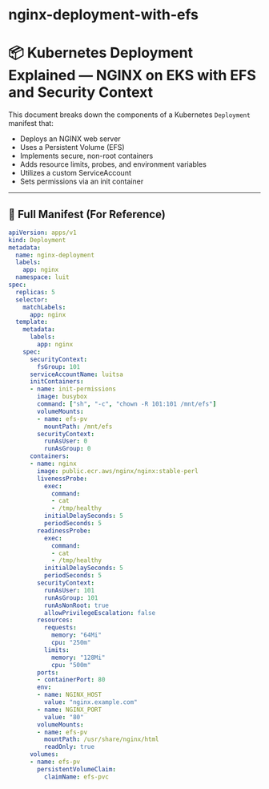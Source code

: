 # nginx-deployment-with-efs
# 📦 Kubernetes Deployment Explained — NGINX on EKS with EFS and Security Context

This document breaks down the components of a Kubernetes `Deployment` manifest that:

- Deploys an NGINX web server
- Uses a Persistent Volume (EFS)
- Implements secure, non-root containers
- Adds resource limits, probes, and environment variables
- Utilizes a custom ServiceAccount
- Sets permissions via an init container

---

## 📄 Full Manifest (For Reference)

```yaml
apiVersion: apps/v1
kind: Deployment
metadata:
  name: nginx-deployment
  labels:
    app: nginx
  namespace: luit
spec:
  replicas: 5
  selector:
    matchLabels:
      app: nginx
  template:
    metadata:
      labels:
        app: nginx
    spec:
      securityContext:
        fsGroup: 101
      serviceAccountName: luitsa
      initContainers:
      - name: init-permissions
        image: busybox
        command: ["sh", "-c", "chown -R 101:101 /mnt/efs"]
        volumeMounts:
        - name: efs-pv
          mountPath: /mnt/efs
        securityContext:
          runAsUser: 0
          runAsGroup: 0
      containers:
      - name: nginx
        image: public.ecr.aws/nginx/nginx:stable-perl
        livenessProbe:
          exec:
            command:
            - cat
            - /tmp/healthy
          initialDelaySeconds: 5
          periodSeconds: 5
        readinessProbe:
          exec:
            command:
            - cat
            - /tmp/healthy
          initialDelaySeconds: 5
          periodSeconds: 5
        securityContext:
          runAsUser: 101
          runAsGroup: 101
          runAsNonRoot: true
          allowPrivilegeEscalation: false
        resources:
          requests:
            memory: "64Mi"
            cpu: "250m"
          limits:
            memory: "128Mi"
            cpu: "500m"
        ports:
        - containerPort: 80
        env:
        - name: NGINX_HOST
          value: "nginx.example.com"
        - name: NGINX_PORT
          value: "80"
        volumeMounts:
        - name: efs-pv
          mountPath: /usr/share/nginx/html
          readOnly: true
      volumes:
      - name: efs-pv
        persistentVolumeClaim:
          claimName: efs-pvc
